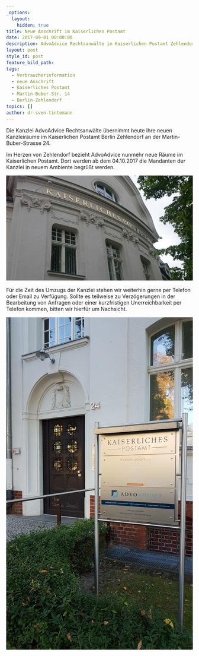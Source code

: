 ```yaml
---
_options:
  layout:
    hidden: true
title: Neue Anschrift im Kaiserlichen Postamt
date: 2017-09-01 00:00:00
description: AdvoAdvice Rechtsanwälte im Kaiserlichen Postamt Zehlendorf
layout: post
style_id: post
feature_bild_path:
tags:
  - Verbraucherinformation
  - neue Anschrift
  - Kaiserliches Postamt
  - Martin-Buber-Str. 14
  - Berlin-Zehlendorf
topics: []
author: dr-sven-tintemann
---
```



Die Kanzlei AdvoAdvice Rechtsanw&auml;lte &uuml;bernimmt heute ihre neuen Kanzleir&auml;ume im Kaiserlichen Postamt Berlin Zehlendorf an der Martin-Buber-Strasse 24.

Im Herzen von Zehlendorf bezieht AdvoAdvice nunmehr neue R&auml;ume im Kaiserlichen Postamt. Dort werden ab dem 04.10.2017 die Mandanten der Kanzlei in neuem Ambiente begr&uuml;&szlig;t werden.

![](/uploads/versions/kaiserliches-postamt-nah-1---x----1024-576x---.jpg)

F&uuml;r die Zeit des Umzugs der Kanzlei stehen wir weiterhin gerne per Telefon oder Email zu Verf&uuml;gung. Sollte es teilweise zu Verz&ouml;gerungen in der Bearbeitung von Anfragen oder einer kurzfristigen Unerreichbarkeit per Telefon kommen, bitten wir hierf&uuml;r um Nachsicht.

![](/uploads/versions/eingang-martin-buber-str--24-1---x----2268-4032x---.jpeg)

&nbsp;

&nbsp;